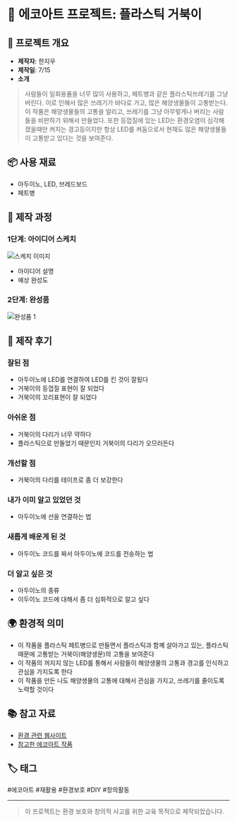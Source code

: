 # 🌱 에코아트 프로젝트: 플라스틱 거북이

## 📖 프로젝트 개요
- **제작자**: 한지우
- **제작일**: 7/15
- **소개**
> 사람들이 일회용품을 너무 많이 사용하고, 페트병과 같은 플라스틱쓰레기를 그냥 버린다. 이로 인해서 많은 쓰레기가 바다로 가고, 많은 해양생물들이 고통받는다.
이 작품은 해양생물들의 고통을 알리고, 쓰레기를 그냥 아무렇게나 버리는 사람들을 비판하기 위해서 만들었다.
또한 등껍질에 있는 LED는 환경오염이 심각해졌을때만 켜지는 경고등이지만 항상 LED를 켜둠으로서 현재도 많은 해양생물들이 고통받고 있다는 것을 보여준다.

## 📦 사용 재료
- 아두이노, LED, 브레드보드
- 페트병

## 🔧 제작 과정

### 1단계: 아이디어 스케치
![스케치 이미지](20250716_140712.heic)
- 아이디어 설명
- 예상 완성도

### 2단계: 완성품
![완성품 1](final1.jpg)

## 💭 제작 후기
### 잘된 점
- 아두이노에 LED를 연결하여 LED를 킨 것이 잘됬다
- 거북이의 등껍질 표현이 잘 되었다
- 거북이의 꼬리표현이 잘 되었다

### 아쉬운 점
- 거북이의 다리가 너무 약하다
- 플라스틱으로 만들었기 때문인지 거북이의 다리가 오므러든다

### 개선할 점
- 거북이의 다리를 테이프로 좀 더 보강한다

### 내가 이미 알고 있었던 것
- 아두이노에 선을 연결하는 법

### 새롭게 배운게 된 것
- 아두이노 코드를 짜서 아두이노에 코드를 전송하는 법

### 더 알고 싶은 것
- 아두이노의 종류
- 이두이노 코드에 대해서 좀 더 심화적으로 알고 싶다

## 🌍 환경적 의미
- 이 작품을 플라스틱 페트병으로 만들면서 플라스틱과 함꼐 살아가고 있는, 플라스틱 때문에 고통받는 거북이(해양생문)의 고통을 보여준다
- 이 작품의 꺼지지 않는 LED를 통해서 사람들이 해양생물의 고통과 경고를 인식하고 관심을 가지도록 한다
- 이 작품을 만든 나도 해양생물의 고통에 대해서 관심을 가지고, 쓰레기를 줄이도록 노력할 것이다
  
## 📚 참고 자료
- [환경 관련 웹사이트](링크)
- [참고한 에코아트 작품](링크)

## 🏷️ 태그
#에코아트 #재활용 #환경보호 #DIY #창의활동

---

> 이 프로젝트는 환경 보호와 창의적 사고를 위한 교육 목적으로 제작되었습니다.
